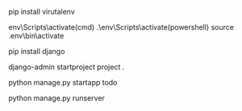 <!-- install virtual environment -->
pip install virutalenv

<!-- activte virtual environment -->
env\Scripts\activate(cmd)
.\env\Scripts\activate(powershell)
source .env\bin\activate

<!-- install django -->
pip install django

<!-- create project -->
<!-- django-admin startproject <project_name> . -->
django-admin startproject project .

<!-- create app -->
<!-- python manage.py <app__name> -->
python manage.py startapp todo

<!-- run django -->
python manage.py runserver